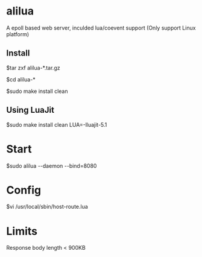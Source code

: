 alilua
======
A epoll based web server, inculded lua/coevent support (Only support Linux platform)

Install
--------
$tar zxf alilua-*.tar.gz

$cd alilua-*

$sudo make install clean


Using LuaJit
--------
$sudo make install clean LUA=-lluajit-5.1

Start
======

$sudo alilua --daemon --bind=8080

Config
======

$vi /usr/local/sbin/host-route.lua

Limits
======

Response body length < 900KB
